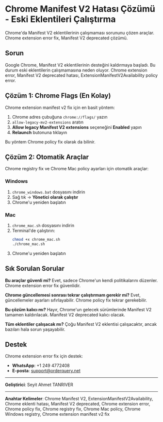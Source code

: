 # Chrome Manifest V2 Hatası Çözümü - Eski Eklentileri Çalıştırma

Chrome'da Manifest V2 eklentilerinin çalışmaması sorununu çözen araçlar. Chrome extension error fix, Manifest V2 deprecated çözümü.

## Sorun

Google Chrome, Manifest V2 eklentilerinin desteğini kaldırmaya başladı. Bu durum eski eklentilerin çalışmamasına neden oluyor. Chrome extension error, Manifest V2 deprecated hatası, ExtensionManifestV2Availability policy error.

## Çözüm 1: Chrome Flags (En Kolay)

Chrome extension manifest v2 fix için en basit yöntem:

1. Chrome adres çubuğuna `chrome://flags/` yazın
2. `allow-legacy-mv2-extensions` aratın
3. **Allow legacy Manifest V2 extensions** seçeneğini **Enabled** yapın
4. **Relaunch** butonuna tıklayın

Bu yöntem Chrome policy fix olarak da bilinir.

## Çözüm 2: Otomatik Araçlar

Chrome registry fix ve Chrome Mac policy ayarları için otomatik araçlar:

### Windows
1. `chrome_windows.bat` dosyasını indirin
2. Sağ tık → **Yönetici olarak çalıştır**
3. Chrome'u yeniden başlatın

### Mac
1. `chrome_mac.sh` dosyasını indirin
2. Terminal'de çalıştırın:
   ```bash
   chmod +x chrome_mac.sh
   ./chrome_mac.sh
   ```
3. Chrome'u yeniden başlatın

## Sık Sorulan Sorular

**Bu araçlar güvenli mi?** Evet, sadece Chrome'un kendi politikalarını düzenler. Chrome extension error fix güvenlidir.

**Chrome güncellemesi sonrası tekrar çalıştırmam gerekir mi?** Evet, güncellemeler ayarları sıfırlayabilir. Chrome policy fix tekrar gerekebilir.

**Bu çözüm kalıcı mı?** Hayır, Chrome'un gelecek sürümlerinde Manifest V2 tamamen kaldırılacak. Manifest V2 deprecated kalıcı olacak.

**Tüm eklentiler çalışacak mı?** Çoğu Manifest V2 eklentisi çalışacaktır, ancak bazıları hala sorun yaşayabilir.

## Destek

Chrome extension error fix için destek:

- **WhatsApp**: +1 249 4772408
- **E-posta**: support@orderquery.net

---

**Geliştirici**: Seyit Ahmet TANRIVER

---

**Anahtar Kelimeler**: Chrome Manifest V2, ExtensionManifestV2Availability, Chrome eklenti hatası, Manifest V2 deprecated, Chrome extension error, Chrome policy fix, Chrome registry fix, Chrome Mac policy, Chrome Windows registry, Chrome extension manifest v2 fix 
